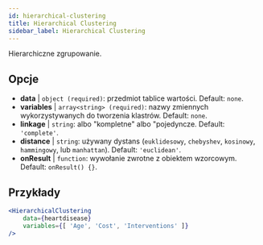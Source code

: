 ```yaml
---
id: hierarchical-clustering
title: Hierarchical Clustering
sidebar_label: Hierarchical Clustering
---
```


Hierarchiczne zgrupowanie.

## Opcje

* __data__ | `object (required)`: przedmiot tablice wartości. Default: `none`.
* __variables__ | `array<string> (required)`: nazwy zmiennych wykorzystywanych do tworzenia klastrów. Default: `none`.
* __linkage__ | `string`: albo "kompletne" albo "pojedyncze. Default: `'complete'`.
* __distance__ | `string`: używany dystans (`euklidesowy`, `chebyshev`, `kosinowy`, `hammingowy`, lub `manhattan`). Default: `'euclidean'`.
* __onResult__ | `function`: wywołanie zwrotne z obiektem wzorcowym. Default: `onResult() {}`.


## Przykłady

```jsx live
<HierarchicalClustering 
    data={heartdisease} 
    variables={[ 'Age', 'Cost', 'Interventions' ]}
/>
```

